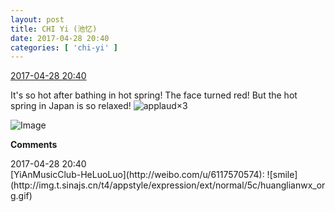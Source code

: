 ```yaml
---
layout: post
title: CHI Yi (池忆)
date: 2017-04-28 20:40
categories: [ 'chi-yi' ]
---
```


<div class="weibo-info">
  <a href="http://weibo.com/6117581836/F0FQRiXXM">2017-04-28 20:40</a>
</div>

It's so hot after bathing in hot spring! The face turned red! But the hot spring in Japan is so relaxed! ![applaud](http://img.t.sinajs.cn/t4/appstyle/expression/ext/normal/36/gza_org.gif)×3

<!-- more -->

![Image](https://wx3.sinaimg.cn/mw690/006G0KuMly1ff2ocm5o5ej30qo0zkajq.jpg)

**Comments**

<div class="weibo-info">2017-04-28 20:40</div>
[YiAnMusicClub-HeLuoLuo](http://weibo.com/u/6117570574): ![smile](http://img.t.sinajs.cn/t4/appstyle/expression/ext/normal/5c/huanglianwx_org.gif)
